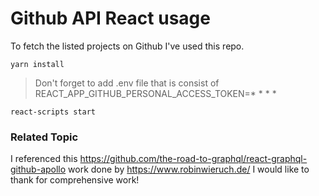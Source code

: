 # Github API React usage
To fetch the listed projects on Github I've used this repo. 

```shell
yarn install
```
> Don't forget to add .env file that is consist of REACT_APP_GITHUB_PERSONAL_ACCESS_TOKEN=* * * *
```shell
react-scripts start
```
### Related Topic

I referenced this https://github.com/the-road-to-graphql/react-graphql-github-apollo work done by https://www.robinwieruch.de/
I would like to thank for comprehensive work! 
